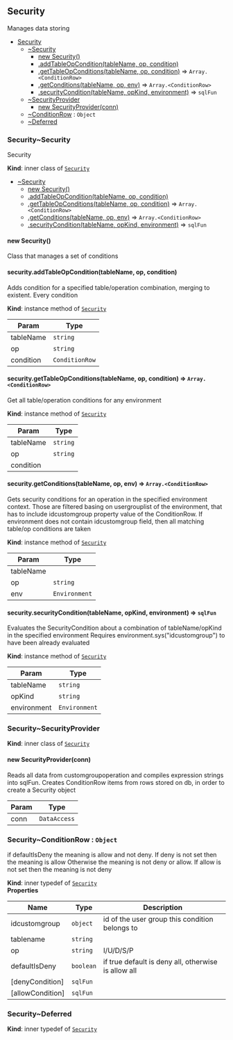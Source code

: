 <a name="module_Security"></a>

## Security
Manages data storing


* [Security](#module_Security)
    * [~Security](#module_Security..Security)
        * [new Security()](#new_module_Security..Security_new)
        * [.addTableOpCondition(tableName, op, condition)](#module_Security..Security+addTableOpCondition)
        * [.getTableOpConditions(tableName, op, condition)](#module_Security..Security+getTableOpConditions) ⇒ <code>Array.&lt;ConditionRow&gt;</code>
        * [.getConditions(tableName, op, env)](#module_Security..Security+getConditions) ⇒ <code>Array.&lt;ConditionRow&gt;</code>
        * [.securityCondition(tableName, opKind, environment)](#module_Security..Security+securityCondition) ⇒ <code>sqlFun</code>
    * [~SecurityProvider](#module_Security..SecurityProvider)
        * [new SecurityProvider(conn)](#new_module_Security..SecurityProvider_new)
    * [~ConditionRow](#module_Security..ConditionRow) : <code>Object</code>
    * [~Deferred](#module_Security..Deferred)

<a name="module_Security..Security"></a>

### Security~Security
Security

**Kind**: inner class of [<code>Security</code>](#module_Security)  

* [~Security](#module_Security..Security)
    * [new Security()](#new_module_Security..Security_new)
    * [.addTableOpCondition(tableName, op, condition)](#module_Security..Security+addTableOpCondition)
    * [.getTableOpConditions(tableName, op, condition)](#module_Security..Security+getTableOpConditions) ⇒ <code>Array.&lt;ConditionRow&gt;</code>
    * [.getConditions(tableName, op, env)](#module_Security..Security+getConditions) ⇒ <code>Array.&lt;ConditionRow&gt;</code>
    * [.securityCondition(tableName, opKind, environment)](#module_Security..Security+securityCondition) ⇒ <code>sqlFun</code>

<a name="new_module_Security..Security_new"></a>

#### new Security()
Class that manages a set of conditions

<a name="module_Security..Security+addTableOpCondition"></a>

#### security.addTableOpCondition(tableName, op, condition)
Adds condition for a specified table/operation combination, merging to existent.Every condition

**Kind**: instance method of [<code>Security</code>](#module_Security..Security)  

| Param | Type |
| --- | --- |
| tableName | <code>string</code> | 
| op | <code>string</code> | 
| condition | <code>ConditionRow</code> | 

<a name="module_Security..Security+getTableOpConditions"></a>

#### security.getTableOpConditions(tableName, op, condition) ⇒ <code>Array.&lt;ConditionRow&gt;</code>
Get all table/operation conditions for any environment

**Kind**: instance method of [<code>Security</code>](#module_Security..Security)  

| Param | Type |
| --- | --- |
| tableName | <code>string</code> | 
| op | <code>string</code> | 
| condition |  | 

<a name="module_Security..Security+getConditions"></a>

#### security.getConditions(tableName, op, env) ⇒ <code>Array.&lt;ConditionRow&gt;</code>
Gets security conditions for an operation in the specified environment context.Those are filtered basing on usergrouplist of the environment, that has to include idcustomgroup property value of the ConditionRow. If environment does not contain idcustomgroup  field, then all matching table/op conditions are taken

**Kind**: instance method of [<code>Security</code>](#module_Security..Security)  

| Param | Type |
| --- | --- |
| tableName |  | 
| op | <code>string</code> | 
| env | <code>Environment</code> | 

<a name="module_Security..Security+securityCondition"></a>

#### security.securityCondition(tableName, opKind, environment) ⇒ <code>sqlFun</code>
Evaluates the SecurityCondition about a combination of tableName/opKind in the specified environmentRequires environment.sys("idcustomgroup") to have been already evaluated

**Kind**: instance method of [<code>Security</code>](#module_Security..Security)  

| Param | Type |
| --- | --- |
| tableName | <code>string</code> | 
| opKind | <code>string</code> | 
| environment | <code>Environment</code> | 

<a name="module_Security..SecurityProvider"></a>

### Security~SecurityProvider
**Kind**: inner class of [<code>Security</code>](#module_Security)  
<a name="new_module_Security..SecurityProvider_new"></a>

#### new SecurityProvider(conn)
Reads all data from customgroupoperation and compiles expression strings into sqlFun.Creates ConditionRow items from rows stored on db, in order to create a Security object


| Param | Type |
| --- | --- |
| conn | <code>DataAccess</code> | 

<a name="module_Security..ConditionRow"></a>

### Security~ConditionRow : <code>Object</code>
if defaultIsDeny the meaning is allow and not deny. If deny is not set then the meaning is allowOtherwise the meaning is not deny or allow. If allow is not set then the meaning is not deny

**Kind**: inner typedef of [<code>Security</code>](#module_Security)  
**Properties**

| Name | Type | Description |
| --- | --- | --- |
| idcustomgroup | <code>object</code> | id of the user group this condition belongs to |
| tablename | <code>string</code> |  |
| op | <code>string</code> | I/U/D/S/P |
| defaultIsDeny | <code>boolean</code> | if true default is deny all, otherwise is allow all |
| [denyCondition] | <code>sqlFun</code> |  |
| [allowCondition] | <code>sqlFun</code> |  |

<a name="module_Security..Deferred"></a>

### Security~Deferred
**Kind**: inner typedef of [<code>Security</code>](#module_Security)  
